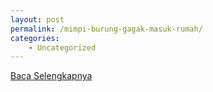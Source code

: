 ```yaml
---
layout: post
permalink: /mimpi-burung-gagak-masuk-rumah/
categories:
    - Uncategorized
---
```


[Baca Selengkapnya](/02)